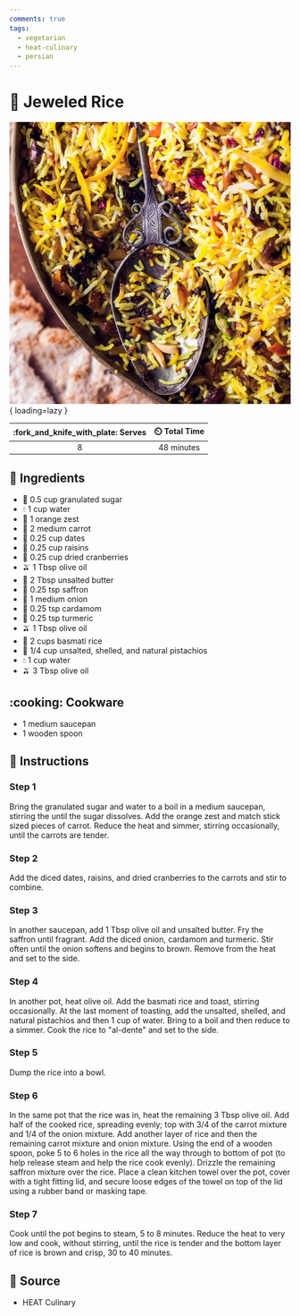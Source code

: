 ```yaml
---
comments: true
tags:
  - vegetarian
  - heat-culinary
  - persian
---
```

# :rice: Jeweled Rice

![Jeweled Rice][1]{ loading=lazy }

| :fork_and_knife_with_plate: Serves | :timer_clock: Total Time |
|:----------------------------------:|:-----------------------: |
| 8 | 48 minutes |

## :salt: Ingredients

- :candy: 0.5 cup granulated sugar
- :droplet: 1 cup water
- :tangerine: 1 orange zest
- :carrot: 2 medium carrot
- :grapes: 0.25 cup dates
- :grapes: 0.25 cup raisins
- :cherries: 0.25 cup dried cranberries
- :olive: 1 Tbsp olive oil
- :butter: 2 Tbsp unsalted butter
- :tulip: 0.25 tsp saffron
- :onion: 1 medium onion
- :herb: 0.25 tsp cardamom
- :herb: 0.25 tsp turmeric
- :olive: 1 Tbsp olive oil
- :rice: 2 cups basmati rice
- :chestnut: 1/4 cup unsalted, shelled, and natural pistachios
- :droplet: 1 cup water
- :olive: 3 Tbsp olive oil

## :cooking: Cookware

- 1 medium saucepan
- 1 wooden spoon

## :pencil: Instructions

### Step 1

Bring the granulated sugar and water to a boil in a medium saucepan, stirring the until the sugar dissolves. Add the
orange zest and match stick sized pieces of carrot. Reduce the heat and simmer, stirring occasionally, until the carrots
are tender.

### Step 2

Add the diced dates, raisins, and dried cranberries to the carrots and stir to combine.

### Step 3

In another saucepan, add 1 Tbsp olive oil and unsalted butter. Fry the saffron until fragrant. Add the diced onion,
cardamom and turmeric. Stir often until the onion softens and begins to brown. Remove from the heat and set to the side.

### Step 4

In another pot, heat olive oil. Add the basmati rice and toast, stirring occasionally. At the last moment of toasting,
add the unsalted, shelled, and natural pistachios and then 1 cup of water. Bring to a boil and then reduce to a simmer. Cook the
rice to "al-dente" and set to the side.

### Step 5

Dump the rice into a bowl.

### Step 6

In the same pot that the rice was in, heat the remaining 3 Tbsp olive oil. Add half of the cooked rice, spreading
evenly; top with 3/4 of the carrot mixture and 1/4 of the onion mixture. Add another layer of rice and then the
remaining carrot mixture and onion mixture. Using the end of a wooden spoon, poke 5 to 6 holes in the rice all the way
through to bottom of pot (to help release steam and help the rice cook evenly). Drizzle the remaining saffron mixture
over the rice. Place a clean kitchen towel over the pot, cover with a tight fitting lid, and secure loose edges of the
towel on top of the lid using a rubber band or masking tape.

### Step 7

Cook until the pot begins to steam, 5 to 8 minutes. Reduce the heat to very low and cook, without stirring, until the
rice is tender and the bottom layer of rice is brown and crisp, 30 to 40 minutes.

## :link: Source

- HEAT Culinary

[1]: <../assets/images/jeweled-rice.jpg>
